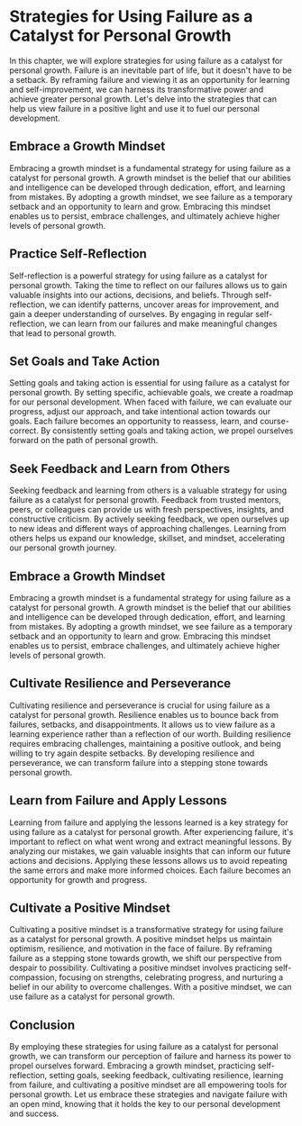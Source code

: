 # Strategies for Using Failure as a Catalyst for Personal Growth

In this chapter, we will explore strategies for using failure as a catalyst for personal growth. Failure is an inevitable part of life, but it doesn't have to be a setback. By reframing failure and viewing it as an opportunity for learning and self-improvement, we can harness its transformative power and achieve greater personal growth. Let's delve into the strategies that can help us view failure in a positive light and use it to fuel our personal development.

## Embrace a Growth Mindset

Embracing a growth mindset is a fundamental strategy for using failure as a catalyst for personal growth. A growth mindset is the belief that our abilities and intelligence can be developed through dedication, effort, and learning from mistakes. By adopting a growth mindset, we see failure as a temporary setback and an opportunity to learn and grow. Embracing this mindset enables us to persist, embrace challenges, and ultimately achieve higher levels of personal growth.

## Practice Self-Reflection

Self-reflection is a powerful strategy for using failure as a catalyst for personal growth. Taking the time to reflect on our failures allows us to gain valuable insights into our actions, decisions, and beliefs. Through self-reflection, we can identify patterns, uncover areas for improvement, and gain a deeper understanding of ourselves. By engaging in regular self-reflection, we can learn from our failures and make meaningful changes that lead to personal growth.

## Set Goals and Take Action

Setting goals and taking action is essential for using failure as a catalyst for personal growth. By setting specific, achievable goals, we create a roadmap for our personal development. When faced with failure, we can evaluate our progress, adjust our approach, and take intentional action towards our goals. Each failure becomes an opportunity to reassess, learn, and course-correct. By consistently setting goals and taking action, we propel ourselves forward on the path of personal growth.

## Seek Feedback and Learn from Others

Seeking feedback and learning from others is a valuable strategy for using failure as a catalyst for personal growth. Feedback from trusted mentors, peers, or colleagues can provide us with fresh perspectives, insights, and constructive criticism. By actively seeking feedback, we open ourselves up to new ideas and different ways of approaching challenges. Learning from others helps us expand our knowledge, skillset, and mindset, accelerating our personal growth journey.

## Embrace a Growth Mindset

Embracing a growth mindset is a fundamental strategy for using failure as a catalyst for personal growth. A growth mindset is the belief that our abilities and intelligence can be developed through dedication, effort, and learning from mistakes. By adopting a growth mindset, we see failure as a temporary setback and an opportunity to learn and grow. Embracing this mindset enables us to persist, embrace challenges, and ultimately achieve higher levels of personal growth.

## Cultivate Resilience and Perseverance

Cultivating resilience and perseverance is crucial for using failure as a catalyst for personal growth. Resilience enables us to bounce back from failures, setbacks, and disappointments. It allows us to view failure as a learning experience rather than a reflection of our worth. Building resilience requires embracing challenges, maintaining a positive outlook, and being willing to try again despite setbacks. By developing resilience and perseverance, we can transform failure into a stepping stone towards personal growth.

## Learn from Failure and Apply Lessons

Learning from failure and applying the lessons learned is a key strategy for using failure as a catalyst for personal growth. After experiencing failure, it's important to reflect on what went wrong and extract meaningful lessons. By analyzing our mistakes, we gain valuable insights that can inform our future actions and decisions. Applying these lessons allows us to avoid repeating the same errors and make more informed choices. Each failure becomes an opportunity for growth and progress.

## Cultivate a Positive Mindset

Cultivating a positive mindset is a transformative strategy for using failure as a catalyst for personal growth. A positive mindset helps us maintain optimism, resilience, and motivation in the face of failure. By reframing failure as a stepping stone towards growth, we shift our perspective from despair to possibility. Cultivating a positive mindset involves practicing self-compassion, focusing on strengths, celebrating progress, and nurturing a belief in our ability to overcome challenges. With a positive mindset, we can use failure as a catalyst for personal growth.

## Conclusion

By employing these strategies for using failure as a catalyst for personal growth, we can transform our perception of failure and harness its power to propel ourselves forward. Embracing a growth mindset, practicing self-reflection, setting goals, seeking feedback, cultivating resilience, learning from failure, and cultivating a positive mindset are all empowering tools for personal growth. Let us embrace these strategies and navigate failure with an open mind, knowing that it holds the key to our personal development and success.
